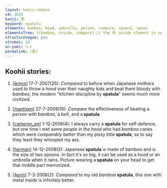 ```yaml
---
layout: kanji-remain
v4: 2633
kanji: 箆
keyword: spatula
elements: bamboo, hood, umbrella, person, compare, spoon2, spoon
elementsTree: t(bamboo, inside, compare) // the 内 inside element is not complete here
structureVague: yes
strokes: 14
on-yomi: ヘイ
permalink: /箆/
---
```


## Koohii stories: 

1) [<a href="http://kanji.koohii.com/profile/ikmys">ikmys</a>] 17-7-2007(25): <em>Compared</em> to before when Japanese mothers used to throw a <em>hood</em> over their naughty kids and beat them bloody with <em>bamboo</em>, the modern &quot;kitchen-discipline by <strong>spatula</strong>&quot; seems much more civilized.

2) [<a href="http://kanji.koohii.com/profile/mantixen">mantixen</a>] 27-7-2009(19): <em>Compare</em> the effectiveness of beating a <em>person</em> with <em>bamboo</em>, a <em>belt</em>, and a<strong> spatula</strong>.

3) [<a href="http://kanji.koohii.com/profile/cameron_en">cameron_en</a>] 1-12-2008(4): I always carry a<strong> spatula</strong> for self-defence, but one time I met <em>some people in the hood</em> who had <em>bamboo</em> canes which were <em>comparably</em> better than my pissy little<strong> spatula</strong>, so to say they least they whooped my ass.

4) [<a href="http://kanji.koohii.com/profile/herman">herman</a>] 14-12-2008(2): Japanese<strong> spatula</strong> is made of bamboo and is the size of two spoons. In fact it&#039;s so big, it can be used as a hood or an umbrella when it rains. Picture wearing a<strong> spatula</strong> on your head to get that middle part memorized.

5) [<a href="http://kanji.koohii.com/profile/Aerin">Aerin</a>] 7-3-2008(2): <em>Compared</em> to my old <em>bamboo</em><strong> spatula</strong>, this one with metal <em>inside</em> is infinitely better.

